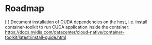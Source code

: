 # Roadmap

[ ] Document installation of CUDA dependencies on the host, i.e. install
container-toolkit to run CUDA application inside the container:
https://docs.nvidia.com/datacenter/cloud-native/container-toolkit/latest/install-guide.html
